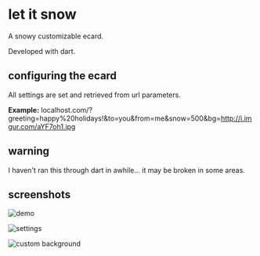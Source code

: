 # let it snow

A snowy customizable ecard.

Developed with dart.


## configuring the ecard

All settings are set and retrieved from url parameters.

**Example:** localhost.com/?greeting=happy%20holidays!&to=you&from=me&snow=500&bg=http://i.imgur.com/aYF7oh1.jpg



## warning

I haven't ran this through dart in awhile... it may be broken in some areas.



## screenshots

![demo](https://cloud.githubusercontent.com/assets/1631044/4585987/aa6321b4-500e-11e4-9a43-8d24a00e980e.png)

![settings](https://cloud.githubusercontent.com/assets/1631044/4585989/ac3d96c2-500e-11e4-8c75-3e6346361947.png)

![custom background](https://cloud.githubusercontent.com/assets/1631044/4586004/d291d66c-500e-11e4-85c2-18341175e964.png)

